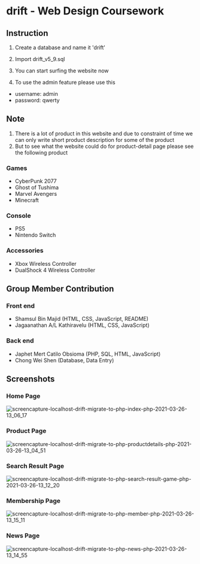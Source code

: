 # drift - Web Design Coursework

## Instruction
1. Create a database and name it 'drift'
2. Import drift_v5_9.sql
3. You can start surfing the website now

4. To use the admin feature please use this
- username: admin
- password: qwerty

## Note
1. There is a lot of product in this website and due to constraint of time we can only write short product description
for some of the product
2. But to see what the website could do for product-detail page please see the following product

### Games
- CyberPunk 2077
- Ghost of Tushima
- Marvel Avengers
- Minecraft

### Console
- PS5
- Nintendo Switch

### Accessories
- Xbox Wireless Controller
- DualShock 4 Wireless Controller

## Group Member Contribution
### Front end
- Shamsul Bin Majid (HTML, CSS, JavaScript, README)
- Jagaanathan A/L Kathiravelu (HTML, CSS, JavaScript)

### Back end
- Japhet Mert Catilo Obsioma (PHP, SQL, HTML, JavaScript)
- Chong Wei Shen (Database, Data Entry)

## Screenshots

### Home Page

![screencapture-localhost-drift-migrate-to-php-index-php-2021-03-26-13_06_17](https://user-images.githubusercontent.com/66409646/112585116-28ddcc00-8e34-11eb-8d29-0be33cdcc8bf.png)

### Product Page

![screencapture-localhost-drift-migrate-to-php-productdetails-php-2021-03-26-13_04_51](https://user-images.githubusercontent.com/66409646/112585111-27140880-8e34-11eb-91d9-88b465a8dfbc.png)

### Search Result Page
![screencapture-localhost-drift-migrate-to-php-search-result-game-php-2021-03-26-13_12_20](https://user-images.githubusercontent.com/66409646/112585636-29c32d80-8e35-11eb-8fae-e8551c058ab4.png)

### Membership Page
![screencapture-localhost-drift-migrate-to-php-member-php-2021-03-26-13_15_11](https://user-images.githubusercontent.com/66409646/112585737-6000ad00-8e35-11eb-912c-39e4118f4931.png)

### News Page

![screencapture-localhost-drift-migrate-to-php-news-php-2021-03-26-13_14_55](https://user-images.githubusercontent.com/66409646/112585739-62630700-8e35-11eb-835a-a4f0284f0a4b.png)
